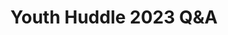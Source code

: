 ---
title: Youth Huddle 2023 Q&A
redirect_to: https://app.sli.do/event/eo7t3zgzHWT8fJeDQntUBi
redirect_from: 
  - /YH2023Q&A
  - /yh2023q&a
---